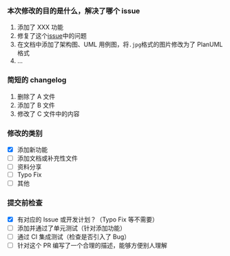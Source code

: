 ### 本次修改的目的是什么，解决了哪个 issue

[//]: # "
可以添加所解决的 issue 的链接。
Please do not create a Pull Request without creating an issue first.
大型项目中，一般使用 Issue 来管理 bug 和开发周期，不要添加现存 Issue 之外的 pr，可能会导致发布混乱。可以先提出 issue 再提交 PR。
"

[^-^]: # "这里是一个填写的例子"
[^-^]: # "建议用列表的形式或者分段文字描述的形式"
[^-^]: # "我是一段注释，你看不见我"

1. 添加了 XXX 功能
2. 修复了这个[issue](https://github.com/RonDen/vue-shop/issues/4)中的问题
3. 在文档中添加了架构图、UML 用例图，将`.jpg`格式的图片修改为了 PlanUML 格式
4. ...

### 简短的 changelog

1. 删除了 A 文件
2. 添加了 B 文件
3. 修改了 C 文件中的内容

### 修改的类别

- [x] 添加新功能
- [ ] 添加文档或补充性文件
- [ ] 资料分享
- [ ] Typo Fix
- [ ] 其他

### 提交前检查

- [x] 有对应的 Issue 或开发计划？（Typo Fix 等不需要）
- [ ] 添加并通过了单元测试（针对添加功能）
- [ ] 通过 CI 集成测试（检查是否引入了 Bug）
- [ ] 针对这个 PR 编写了一个合理的描述，能够方便别人理解
